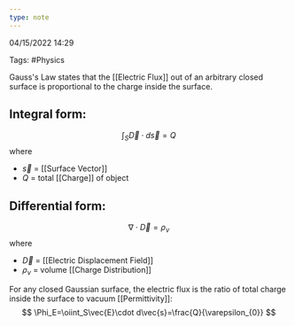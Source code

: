 ```yaml
---
type: note
---
```

04/15/2022 14:29

Tags: #Physics 

Gauss's Law states that the [[Electric Flux]] out of an arbitrary closed surface is proportional to the charge inside the surface. 

## Integral form:
$$
\int_S\vec{D}\cdot d\vec{s}=Q
$$
where
- $\vec{s}$ = [[Surface Vector]]
- $Q$ = total [[Charge]] of object

## Differential form:
$$
\nabla\cdot\vec{D}=\rho_v
$$
where
- $\vec{D}$ = [[Electric Displacement Field]]
- $\rho_v$ = volume [[Charge Distribution]]


For any closed Gaussian surface, the electric flux is the ratio of total charge inside the surface to vacuum [[Permittivity]]:
$$
\Phi_E=\oiint_S\vec{E}\cdot d\vec{s}=\frac{Q}{\varepsilon_{0}}
$$

